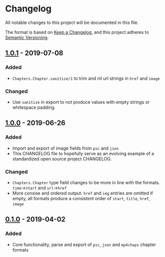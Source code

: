 # Changelog
All notable changes to this project will be documented in this file.

The format is based on [Keep a Changelog](https://keepachangelog.com/en/1.0.0/),
and this project adheres to [Semantic Versioning](https://semver.org/spec/v2.0.0.html).

## [1.0.1] - 2019-07-08
### Added
- `Chapters.Chapter.sanitize/1` to trim and nil url strings in `href` and `image`

### Changed
- Use `sanitize` in export to not produce values with empty strings or whitespace padding.

## [1.0.0] - 2019-06-26
### Added
- Import and export of image fields from `psc` and `json`
- This CHANGELOG file to hopefully serve as an evolving example of a
  standardized open source project CHANGELOG.
  
### Changed 
- `Chapters.Chapter` type field changes to be more in line with the formats. 
  `time`→`start` and `url`→`href`
- More consise and ordered output. `href` and `img` entries are omitted if empty, 
  all formats produce a consistent order of `start`, `title`, `href`, `image`

## [0.1.0] - 2019-04-02
### Added
- Core functionality, parse and export of `psc`, `json` and `mp4chaps` chapter formats


[1.0.1]: https://github.com/podlove/chapters/compare/v1.0.0...v1.0.1
[1.0.0]: https://github.com/podlove/chapters/compare/v0.1.0...v1.0.0
[0.1.0]: https://github.com/podlove/chapters/releases/tag/v0.1.0
